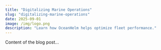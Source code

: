 ```yaml
---
title: "Digitalizing Marine Operations"
slug: "digitalizing-marine-operations"
date: 2025-09-01
image: /img/logo.png
description: "Learn how OceanHelm helps optimize fleet performance."
---
```


Content of the blog post...
